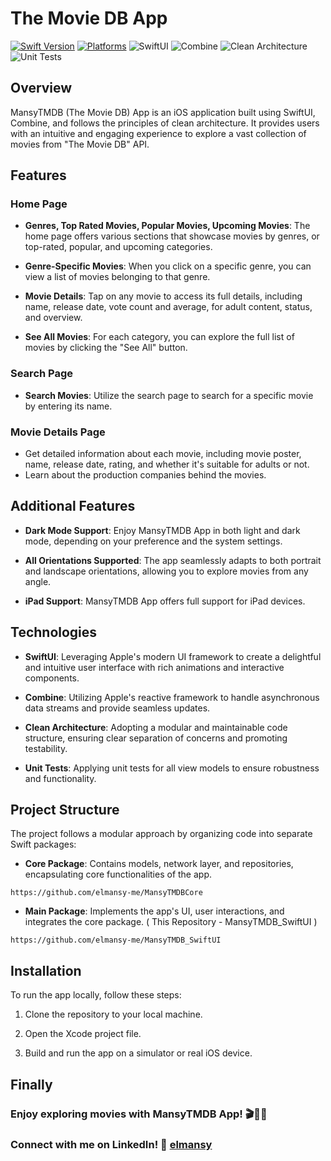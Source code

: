 
# The Movie DB App

[![Swift Version](https://img.shields.io/badge/Swift-5.0-orange.svg)](https://swift.org/)
[![Platforms](https://img.shields.io/badge/Platforms-iOS-lightgrey.svg)](https://developer.apple.com/swift/)
![SwiftUI](https://img.shields.io/badge/SwiftUI-%E2%9C%94-brightgreen)
![Combine](https://img.shields.io/badge/Combine-%E2%9C%94-brightgreen)
![Clean Architecture](https://img.shields.io/badge/Clean%20Architecture-%E2%9C%94-brightgreen)
![Unit Tests](https://img.shields.io/badge/Unit%20Tests-%E2%9C%94-brightgreen)

## Overview

MansyTMDB (The Movie DB) App is an iOS application built using SwiftUI, Combine, and follows the principles of clean architecture. It provides users with an intuitive and engaging experience to explore a vast collection of movies from "The Movie DB" API.

## Features

### Home Page

- **Genres, Top Rated Movies, Popular Movies, Upcoming Movies**: The home page offers various sections that showcase movies by genres, or top-rated, popular, and upcoming categories.

- **Genre-Specific Movies**: When you click on a specific genre, you can view a list of movies belonging to that genre.

- **Movie Details**: Tap on any movie to access its full details, including name, release date, vote count and average, for adult content, status, and overview.

- **See All Movies**: For each category, you can explore the full list of movies by clicking the "See All" button.

### Search Page

- **Search Movies**: Utilize the search page to search for a specific movie by entering its name.

### Movie Details Page

- Get detailed information about each movie, including movie poster, name, release date, rating, and whether it's suitable for adults or not.
- Learn about the production companies behind the movies.

## Additional Features

- **Dark Mode Support**: Enjoy MansyTMDB App in both light and dark mode, depending on your preference and the system settings.

- **All Orientations Supported**: The app seamlessly adapts to both portrait and landscape orientations, allowing you to explore movies from any angle.

- **iPad Support**: MansyTMDB App offers full support for iPad devices.


## Technologies

- **SwiftUI**: Leveraging Apple's modern UI framework to create a delightful and intuitive user interface with rich animations and interactive components.

- **Combine**: Utilizing Apple's reactive framework to handle asynchronous data streams and provide seamless updates.

- **Clean Architecture**: Adopting a modular and maintainable code structure, ensuring clear separation of concerns and promoting testability.

- **Unit Tests**: Applying unit tests for all view models to ensure robustness and functionality.

## Project Structure

The project follows a modular approach by organizing code into separate Swift packages:

- **Core Package**: Contains models, network layer, and repositories, encapsulating core functionalities of the app.
```
https://github.com/elmansy-me/MansyTMDBCore
```

- **Main Package**: Implements the app's UI, user interactions, and integrates the core package. ( This Repository - MansyTMDB_SwiftUI )
```
https://github.com/elmansy-me/MansyTMDB_SwiftUI
```

## Installation

To run the app locally, follow these steps:

1. Clone the repository to your local machine.

2. Open the Xcode project file.

3. Build and run the app on a simulator or real iOS device.


## Finally

### Enjoy exploring movies with MansyTMDB App! 🎬🍿🎉
### Connect with me on LinkedIn! 🔗 [elmansy](https://linkedin.com/in/elmansy)

```
